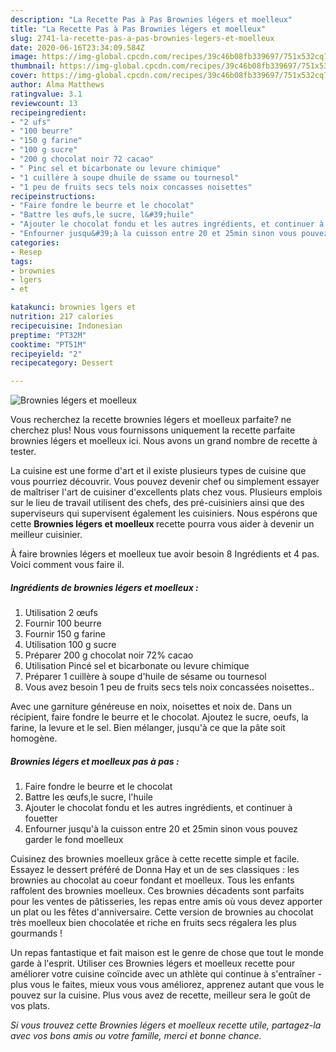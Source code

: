 ```yaml
---
description: "La Recette Pas à Pas Brownies légers et moelleux"
title: "La Recette Pas à Pas Brownies légers et moelleux"
slug: 2741-la-recette-pas-a-pas-brownies-legers-et-moelleux
date: 2020-06-16T23:34:09.584Z
image: https://img-global.cpcdn.com/recipes/39c46b08fb339697/751x532cq70/brownies-legers-et-moelleux-photo-principale-de-la-recette.jpg
thumbnail: https://img-global.cpcdn.com/recipes/39c46b08fb339697/751x532cq70/brownies-legers-et-moelleux-photo-principale-de-la-recette.jpg
cover: https://img-global.cpcdn.com/recipes/39c46b08fb339697/751x532cq70/brownies-legers-et-moelleux-photo-principale-de-la-recette.jpg
author: Alma Matthews
ratingvalue: 3.1
reviewcount: 13
recipeingredient:
- "2 ufs"
- "100 beurre"
- "150 g farine"
- "100 g sucre"
- "200 g chocolat noir 72 cacao"
- " Pinc sel et bicarbonate ou levure chimique"
- "1 cuillère à soupe dhuile de ssame ou tournesol"
- "1 peu de fruits secs tels noix concasses noisettes"
recipeinstructions:
- "Faire fondre le beurre et le chocolat"
- "Battre les œufs,le sucre, l&#39;huile"
- "Ajouter le chocolat fondu et les autres ingrédients, et continuer à fouetter"
- "Enfourner jusqu&#39;à la cuisson entre 20 et 25min sinon vous pouvez garder le fond moelleux"
categories:
- Resep
tags:
- brownies
- lgers
- et

katakunci: brownies lgers et 
nutrition: 217 calories
recipecuisine: Indonesian
preptime: "PT32M"
cooktime: "PT51M"
recipeyield: "2"
recipecategory: Dessert

---
```



![Brownies légers et moelleux](https://img-global.cpcdn.com/recipes/39c46b08fb339697/751x532cq70/brownies-legers-et-moelleux-photo-principale-de-la-recette.jpg)

Vous recherchez la recette brownies légers et moelleux parfaite? ne cherchez plus! Nous vous fournissons uniquement la recette parfaite brownies légers et moelleux ici. Nous avons un grand nombre de recette à tester.

La cuisine est une forme d'art et il existe plusieurs types de cuisine que vous pourriez découvrir. Vous pouvez devenir chef ou simplement essayer de maîtriser l'art de cuisiner d'excellents plats chez vous. Plusieurs emplois sur le lieu de travail utilisent des chefs, des pré-cuisiniers ainsi que des superviseurs qui supervisent également les cuisiniers. Nous espérons que cette <strong> Brownies légers et moelleux </strong> recette pourra vous aider à devenir un meilleur cuisinier.

<!--inarticleads1-->

À faire brownies légers et moelleux tue avoir besoin 8 Ingrédients et 4 pas. Voici comment vous faire il.

##### Ingrédients de brownies légers et moelleux :

1. Utilisation 2 œufs
1. Fournir 100 beurre
1. Fournir 150 g farine
1. Utilisation 100 g sucre
1. Préparer 200 g chocolat noir 72% cacao
1. Utilisation  Pincé sel et bicarbonate ou levure chimique
1. Préparer 1 cuillère à soupe d&#39;huile de sésame ou tournesol
1. Vous avez besoin 1 peu de fruits secs tels noix concassées noisettes..


Avec une garniture généreuse en noix, noisettes et noix de. Dans un récipient, faire fondre le beurre et le chocolat. Ajoutez le sucre, oeufs, la farine, la levure et le sel. Bien mélanger, jusqu&#39;à ce que la pâte soit homogène. 

<!--inarticleads2-->

##### Brownies légers et moelleux pas à pas :

1. Faire fondre le beurre et le chocolat
1. Battre les œufs,le sucre, l&#39;huile
1. Ajouter le chocolat fondu et les autres ingrédients, et continuer à fouetter
1. Enfourner jusqu&#39;à la cuisson entre 20 et 25min sinon vous pouvez garder le fond moelleux


Cuisinez des brownies moelleux grâce à cette recette simple et facile. Essayez le dessert préféré de Donna Hay et un de ses classiques : les brownies au chocolat au coeur fondant et moelleux. Tous les enfants raffolent des brownies moelleux. Ces brownies décadents sont parfaits pour les ventes de pâtisseries, les repas entre amis où vous devez apporter un plat ou les fêtes d&#39;anniversaire. Cette version de brownies au chocolat très moelleux bien chocolatée et riche en fruits secs régalera les plus gourmands ! 

<!--inarticleads1-->

<p>
Un repas fantastique et fait maison est le genre de chose que tout le monde garde à l'esprit. Utiliser ces Brownies légers et moelleux recette pour améliorer votre cuisine coïncide avec un athlète qui continue à s'entraîner - plus vous le faites, mieux vous vous améliorez, apprenez autant que vous le pouvez sur la cuisine. Plus vous avez de recette, meilleur sera le goût de vos plats.
</p>

<p>
<i>Si vous trouvez cette Brownies légers et moelleux recette utile, partagez-la avec vos bons amis ou votre famille, merci et bonne chance.</i>
</p>

